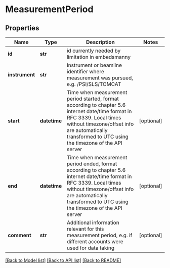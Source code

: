 # MeasurementPeriod

## Properties
Name | Type | Description | Notes
------------ | ------------- | ------------- | -------------
**id** | **str** | id currently needed by limitation in embedsmanny | 
**instrument** | **str** | Instrument or beamline identifier where measurement was pursued, e.g. /PSI/SLS/TOMCAT | 
**start** | **datetime** | Time when measurement period started, format according to chapter 5.6 internet date/time format in RFC 3339. Local times without timezone/offset info are automatically transformed to UTC using the timezone of the API server | [optional] 
**end** | **datetime** | Time when measurement period ended, format according to chapter 5.6 internet date/time format in RFC 3339. Local times without timezone/offset info are automatically transformed to UTC using the timezone of the API server | [optional] 
**comment** | **str** | Additional information relevant for this measurement period, e.g. if different accounts were used for data taking | [optional] 

[[Back to Model list]](../README.md#documentation-for-models) [[Back to API list]](../README.md#documentation-for-api-endpoints) [[Back to README]](../README.md)


